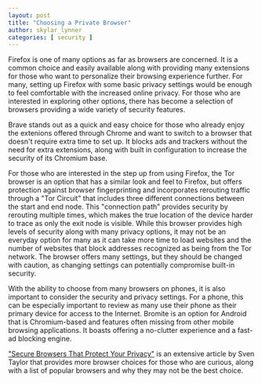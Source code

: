 ```yaml
---
layout: post
title: "Choosing a Private Browser"
author: skylar_lynner
categories: [ security ]
---
```


Firefox is one of many options as far as browsers are concerned. It is a common choice and easily available along with providing many extensions for those who want to personalize their browsing experience further. For many, setting up Firefox with some basic privacy settings would be enough to feel comfortable with the increased online privacy. For those who are interested in exploring other options, there has become a selection of browsers providing a wide variety of security features.

Brave stands out as a quick and easy choice for those who already enjoy the extenions offered through Chrome and want to switch to a browser that doesn't require extra time to set up. It blocks ads and trackers without the need for extra extensions, along with built in configuration to increase the security of its Chromium base.

For those who are interested in the step up from using Firefox, the Tor browser is an option that has a similar look and feel to Firefox, but offers protection against browser fingerprinting and incorporates rerouting traffic through a "Tor Circuit" that includes three different connections between the start and end node. This "connection path" provides security by rerouting multiple times, which makes the true location of the device harder to trace as only the exit node is visible. While this browser provides high levels of security along with many privacy options, it may not be an everyday option for many as it can take more time to load websites and the number of websites that block addresses recognized as being from the Tor network. The browser offers many settings, but they should be changed with caution, as changing settings can potentially compromise built-in security.

With the ability to choose from many browsers on phones, it is also important to consider the security and privacy settings. For a phone, this can be especially important to review as many use their phone as their primary device for access to the Internet. Bromite is an option for Android that is Chromium-based and features often missing from other mobile browsing applications. It boasts offering a no-clutter experience and a fast-ad blocking engine.

["Secure Browsers That Protect Your Privacy"](https://restoreprivacy.com/browser/secure/) is an extensive article by Sven Taylor that provides more browser choices for those who are curious, along with a list of popular browsers and why they may not be the best choice.
